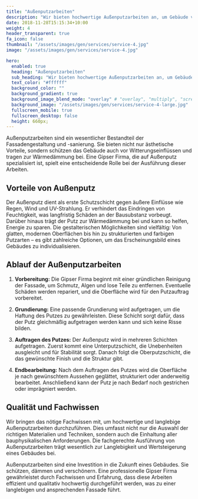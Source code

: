 ```yaml
---
title: "Außenputzarbeiten"
description: "Wir bieten hochwertige Außenputzarbeiten an, um Gebäude vor Witterungseinflüssen zu schützen und ein ansprechendes Erscheinungsbild zu gewährleisten."
date: 2018-11-28T15:15:34+10:00
weight: 4
header_transparent: true
fa_icon: false
thumbnail: "/assets/images/gen/services/service-4.jpg"
image: "/assets/images/gen/services/service-4.jpg"

hero:
  enabled: true
  heading: "Außenputzarbeiten"
  sub_heading: "Wir bieten hochwertige Außenputzarbeiten an, um Gebäude vor Witterungseinflüssen zu schützen und ein ansprechendes Erscheinungsbild zu gewährleisten."
  text_color: "#ffffff"
  background_color: ""
  background_gradient: true
  background_image_blend_mode: "overlay" # "overlay", "multiply", "screen"
  background_image: "/assets/images/gen/services/service-4-large.jpg"
  fullscreen_mobile: true
  fullscreen_desktop: false
  height: 660px;
---
```

Außenputzarbeiten sind ein wesentlicher Bestandteil der Fassadengestaltung und -sanierung. Sie bieten nicht nur ästhetische Vorteile, sondern schützen das Gebäude auch vor Witterungseinflüssen und tragen zur Wärmedämmung bei. Eine Gipser Firma, die auf Außenputz spezialisiert ist, spielt eine entscheidende Rolle bei der Ausführung dieser Arbeiten.

## Vorteile von Außenputz

Der Außenputz dient als erste Schutzschicht gegen äußere Einflüsse wie Regen, Wind und UV-Strahlung. Er verhindert das Eindringen von Feuchtigkeit, was langfristig Schäden an der Bausubstanz vorbeugt. Darüber hinaus trägt der Putz zur Wärmedämmung bei und kann so helfen, Energie zu sparen. Die gestalterischen Möglichkeiten sind vielfältig: Von glatten, modernen Oberflächen bis hin zu strukturierten und farbigen Putzarten – es gibt zahlreiche Optionen, um das Erscheinungsbild eines Gebäudes zu individualisieren.

## Ablauf der Außenputzarbeiten

1. **Vorbereitung:** Die Gipser Firma beginnt mit einer gründlichen Reinigung der Fassade, um Schmutz, Algen und lose Teile zu entfernen. Eventuelle Schäden werden repariert, und die Oberfläche wird für den Putzauftrag vorbereitet.

2. **Grundierung:** Eine passende Grundierung wird aufgetragen, um die Haftung des Putzes zu gewährleisten. Diese Schicht sorgt dafür, dass der Putz gleichmäßig aufgetragen werden kann und sich keine Risse bilden.

3. **Auftragen des Putzes:** Der Außenputz wird in mehreren Schichten aufgetragen. Zuerst kommt eine Unterputzschicht, die Unebenheiten ausgleicht und für Stabilität sorgt. Danach folgt die Oberputzschicht, die das gewünschte Finish und die Struktur gibt.

4. **Endbearbeitung:** Nach dem Auftragen des Putzes wird die Oberfläche je nach gewünschtem Aussehen geglättet, strukturiert oder anderweitig bearbeitet. Anschließend kann der Putz je nach Bedarf noch gestrichen oder imprägniert werden.

## Qualität und Fachwissen

Wir bringen das nötige Fachwissen mit, um hochwertige und langlebige Außenputzarbeiten durchzuführen. Dies umfasst nicht nur die Auswahl der richtigen Materialien und Techniken, sondern auch die Einhaltung aller bauphysikalischen Anforderungen. Die fachgerechte Ausführung von Außenputzarbeiten trägt wesentlich zur Langlebigkeit und Wertsteigerung eines Gebäudes bei.

Außenputzarbeiten sind eine Investition in die Zukunft eines Gebäudes. Sie schützen, dämmen und verschönern. Eine professionelle Gipser Firma gewährleistet durch Fachwissen und Erfahrung, dass diese Arbeiten effizient und qualitativ hochwertig durchgeführt werden, was zu einer langlebigen und ansprechenden Fassade führt.
